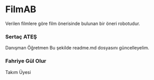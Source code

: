 # FilmAB
Verilen filmlere göre film önerisinde bulunan bir öneri robotudur.

### Sertaç ATEŞ ###
Danışman Öğretmen
Bu şekilde readme.md dosyasını güncelleyelim.

### Fahriye Gül Olur ###
Takım Üyesi
